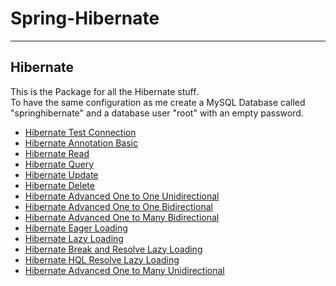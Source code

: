 # Spring-Hibernate

---

## Hibernate

This is the Package for all the Hibernate stuff.\
To have the same configuration as me create a MySQL Database called "springhibernate" and a database user "root" with an empty password.

* [Hibernate Test Connection](https://github.com/mschoeffel/Spring-Hibernate/tree/master/src/spring/Hibernate/Test)
* [Hibernate Annotation Basic](https://github.com/mschoeffel/Spring-Hibernate/tree/master/src/spring/Hibernate/AnnotationBasic)
* [Hibernate Read](https://github.com/mschoeffel/Spring-Hibernate/tree/master/src/spring/Hibernate/ReadObject)
* [Hibernate Query](https://github.com/mschoeffel/Spring-Hibernate/tree/master/src/spring/Hibernate/QueryObject)
* [Hibernate Update](https://github.com/mschoeffel/Spring-Hibernate/tree/master/src/spring/Hibernate/UpdateObject)
* [Hibernate Delete](https://github.com/mschoeffel/Spring-Hibernate/tree/master/src/spring/Hibernate/DeleteObject)
* [Hibernate Advanced One to One Unidirectional](https://github.com/mschoeffel/Spring-Hibernate/tree/master/src/spring/Hibernate/OneToOneUni)
* [Hibernate Advanced One to One Bidirectional](https://github.com/mschoeffel/Spring-Hibernate/tree/master/src/spring/Hibernate/OneToOneBi)
* [Hibernate Advanced One to Many Bidirectional](https://github.com/mschoeffel/Spring-Hibernate/tree/master/src/spring/Hibernate/OneToManyBi)
* [Hibernate Eager Loading](https://github.com/mschoeffel/Spring-Hibernate/tree/master/src/spring/Hibernate/EagerLoading)
* [Hibernate Lazy Loading](https://github.com/mschoeffel/Spring-Hibernate/tree/master/src/spring/Hibernate/LazyLoading)
* [Hibernate Break and Resolve Lazy Loading](https://github.com/mschoeffel/Spring-Hibernate/tree/master/src/spring/Hibernate/LazyLoading)
* [Hibernate HQL Resolve Lazy Loading](https://github.com/mschoeffel/Spring-Hibernate/tree/master/src/spring/Hibernate/LazyLoading)
* [Hibernate Advanced One to Many Unidirectional](https://github.com/mschoeffel/Spring-Hibernate/tree/master/src/spring/Hibernate/OneToManyUni)
 